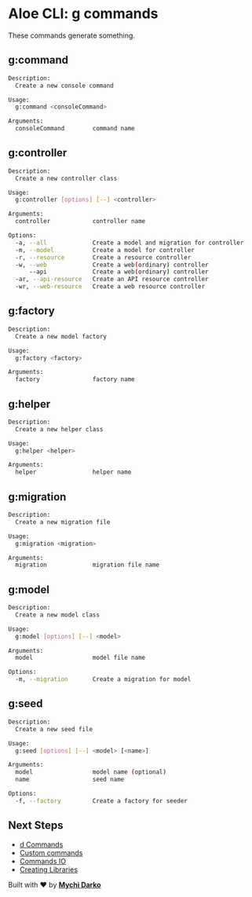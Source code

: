 # Aloe CLI: g commands

These commands generate something.

## g:command

```sh
Description:
  Create a new console command

Usage:
  g:command <consoleCommand>

Arguments:
  consoleCommand        command name
```

## g:controller

```sh
Description:
  Create a new controller class

Usage:
  g:controller [options] [--] <controller>

Arguments:
  controller            controller name

Options:
  -a, --all             Create a model and migration for controller
  -m, --model           Create a model for controller
  -r, --resource        Create a resource controller
  -w, --web             Create a web(ordinary) controller
      --api             Create a web(ordinary) controller
  -ar, --api-resource   Create an API resource controller
  -wr, --web-resource   Create a web resource controller
```

## g:factory

```sh
Description:
  Create a new model factory

Usage:
  g:factory <factory>

Arguments:
  factory               factory name
```

## g:helper

```sh
Description:
  Create a new helper class

Usage:
  g:helper <helper>

Arguments:
  helper                helper name
```

## g:migration

```sh
Description:
  Create a new migration file

Usage:
  g:migration <migration>

Arguments:
  migration             migration file name
```

## g:model

```sh
Description:
  Create a new model class

Usage:
  g:model [options] [--] <model>

Arguments:
  model                 model file name

Options:
  -m, --migration       Create a migration for model
```

## g:seed

```sh
Description:
  Create a new seed file

Usage:
  g:seed [options] [--] <model> [<name>]

Arguments:
  model                 model name (optional)
  name                  seed name

Options:
  -f, --factory         Create a factory for seeder
```

## Next Steps

- [d Commands](/aloe-cli/v/1.1.0/commands/d-commands)
- [Custom commands](/aloe-cli/v/1.1.0/commands/custom)
- [Commands IO](/aloe-cli/v/1.1.0/commands/io)
- [Creating Libraries](/aloe-cli/v/1.1.0/libraries)

Built with ❤ by [**Mychi Darko**](//mychi.netlify.app)
